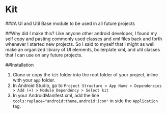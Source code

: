 # Kit
###A UI and Util Base module to be used in all future projects

##Why did I make this?
Like anyone other android developer, I found my self copy and pasting commonly used classes and xml files back and forth whenever I started new projects. So I said to myself that I might as well make an organized library of UI elements, boilerplate xml, and util classes that I can use on any future projects.

##Installation
1. Clone or copy the `kit` folder into the root folder of your project, inline with your `app` folder.
2. In Android Studio, go to `Project Structure > App Name > Dependencies > Add (+) > Module Dependency > Select kit`
3. In your AndroidManifest.xml, add the line `tools:replace="android:theme,android:icon"` in side the `Application` tag.

